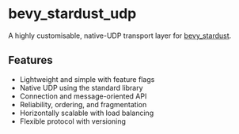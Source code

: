# bevy_stardust_udp
A highly customisable, native-UDP transport layer for [bevy_stardust](https://crates.io/crates/bevy_stardust).

## Features
- Lightweight and simple with feature flags
- Native UDP using the standard library
- Connection and message-oriented API
- Reliability, ordering, and fragmentation
- Horizontally scalable with load balancing
- Flexible protocol with versioning